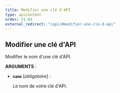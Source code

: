 ```yaml
---
title: Modifier une clé d'API
type: apicontent
order: 21.04
external_redirect: "/api/#modifier-une-cle-d-api"
---
```


## Modifier une clé d'API

Modifier le nom d'une clé d'API.

**ARGUMENTS** :

* **`name`** [*obligatoire*] :

  Le nom de votre clé d'API.
